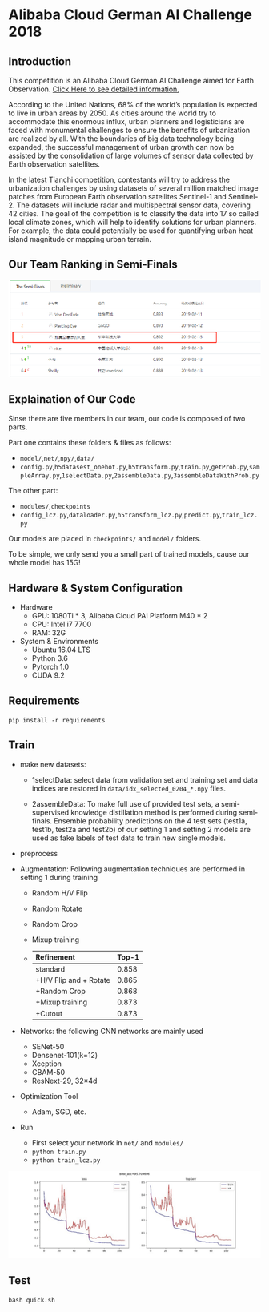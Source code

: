 # Alibaba Cloud German AI Challenge 2018

## Introduction

This competition is an Alibaba Cloud German AI Challenge aimed for Earth Observation. [Click Here to see detailed information.](https://tianchi.aliyun.com/competition/entrance/231683/introduction?spm=5176.12281957.0.0.38b076d83CIYGw)

According to the United Nations, 68% of the world’s population is expected to live in urban areas by 2050. As cities around the world try to accommodate this enormous influx, urban planners and logisticians are faced with monumental challenges to ensure the benefits of urbanization are realized by all. With the boundaries of big data technology being expanded, the successful management of urban growth can now be assisted by the consolidation of large volumes of sensor data collected by Earth observation satellites.

In the latest Tianchi competition, contestants will try to address the urbanization challenges by using datasets of several million matched image patches from European Earth observation satellites Sentinel-1 and Sentinel-2. The datasets will include radar and multispectral sensor data, covering 42 cities. The goal of the competition is to classify the data into 17 so called local climate zones, which will help to identify solutions for urban planners. For example, the data could potentially be used for quantifying urban heat island magnitude or mapping urban terrain.

## Our Team Ranking in Semi-Finals

![figure1](img/figure1.png)

## Explaination of Our Code

Sinse there are five members in our team, our code is composed of two parts.

Part one contains these folders & files as follows:

- `model/`,`net/`,`npy/`,`data/`
- `config.py`,`h5datasest_onehot.py`,`h5transform.py`,`train.py`,`getProb.py`,`sampleArray.py`,`1selectData.py`,`2assembleData.py`,`3assembleDataWithProb.py`

The other part:

- `modules/`,`checkpoints`
- `config_lcz.py`,`dataloader.py`,`h5transform_lcz.py`,`predict.py`,`train_lcz.py`

Our models are placed in `checkpoints/` and `model/` folders.

To be simple, we only send you a small part of trained models, cause our whole model has 15G!

## Hardware & System Configuration

- Hardware
  - GPU: 1080Ti * 3, Alibaba Cloud PAI Platform M40 * 2
  - CPU: Intel i7 7700
  - RAM: 32G
- System & Environments
  - Ubuntu 16.04 LTS
  - Python 3.6
  - Pytorch 1.0
  - CUDA 9.2

## Requirements

`pip install -r requirements`

## Train

- make new datasets:

  - 1selectData: select data from validation set and training set and data indices are restored in `data/idx_selected_0204_*.npy` files.

  - 2assembleData: To make full use of provided test sets, a semi-supervised knowledge distillation method is performed during semi-finals. Ensemble probability predictions on the 4 test sets (test1a, test1b, test2a and test2b) of our setting 1 and setting 2 models are used as fake labels of test data to train new single models. 

- preprocess

- Augmentation: Following augmentation techniques are performed in setting 1 during training

  - Random H/V Flip

  - Random Rotate

  - Random Crop

  - Mixup training

  - | Refinement             | Top-1 |
    | ---------------------- | ----- |
    | standard               | 0.858 |
    | +H/V Flip and + Rotate | 0.865 |
    | +Random Crop           | 0.868 |
    | +Mixup training        | 0.873 |
    | +Cutout                | 0.873 |

- Networks: the following CNN networks are mainly used

  - SENet-50
  - Densenet-101(k=12)
  - Xception 
  - CBAM-50
  - ResNext-29, 32×4d

- Optimization Tool

  - Adam, SGD, etc.

- Run

  - First select your network in `net/` and `modules/`
  - `python train.py`
  - `python train_lcz.py`

![figure2](img/figure2.jpg)

## Test

`bash quick.sh`

